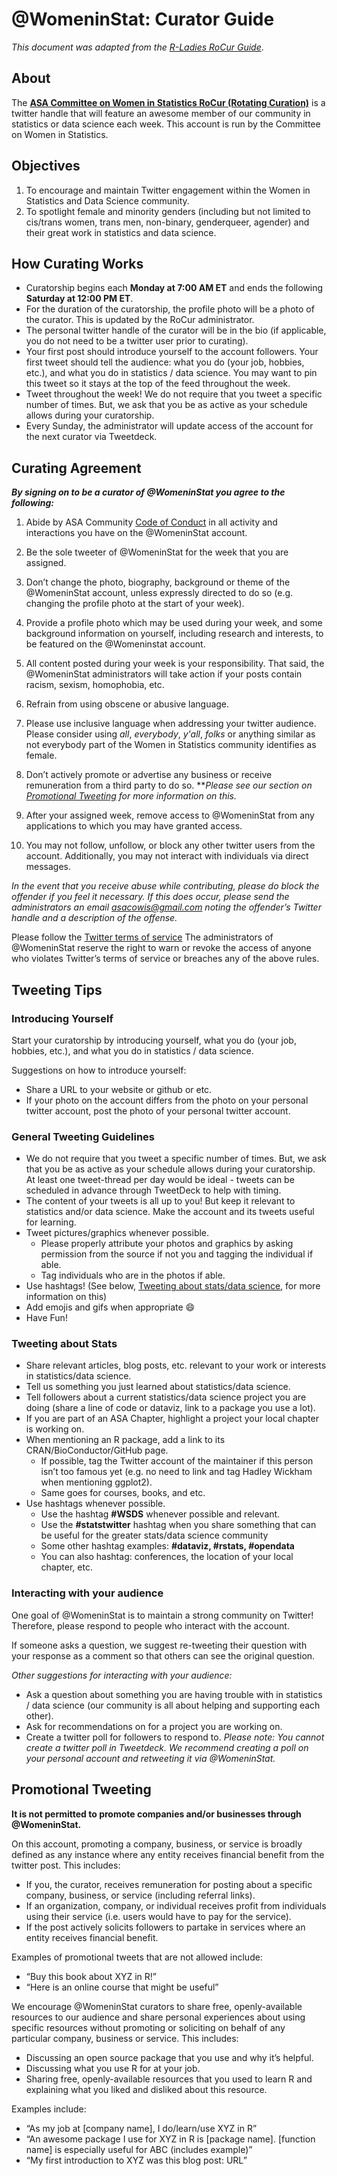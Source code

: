 # @WomeninStat: Curator Guide  
  
_This document was adapted from the [R-Ladies RoCur Guide](https://github.com/rladies/starter-kit/tree/master/RoCur-Twitter)_.
  
## About
  
The **[ASA Committee on Women in Statistics RoCur (Rotating Curation)](https://twitter.com/WomeninStat)** is a twitter handle that will feature an awesome member of our community in statistics or data science each week. This account is run by the Committee on Women in Statistics.  
  
## Objectives  
  
1. To encourage and maintain Twitter engagement within the Women in Statistics and Data Science community.    
2. To spotlight female and minority genders (including but not limited to cis/trans women, trans men, non-binary, genderqueer, agender) and their great work in statistics and data science.   
   
## How Curating Works  
  
* Curatorship begins each **Monday at 7:00 AM ET** and ends the following **Saturday at 12:00 PM ET**.   
* For the duration of the curatorship, the profile photo will be a photo of the curator. This is updated by the RoCur administrator.    
* The personal twitter handle of the curator will be in the bio (if applicable, you do not need to be a twitter user prior to curating).   
* Your first post should introduce yourself to the account followers. Your first tweet should tell the audience: what you do (your job, hobbies, etc.), and what you do in statistics / data science. You may want to pin this tweet so it stays at the top of the feed throughout the week.   
* Tweet throughout the week! We do not require that you tweet a specific number of times. But, we ask that you be as active as your schedule allows during your curatorship.  
* Every Sunday, the administrator will update access of the account for the next curator via Tweetdeck.     
  
  
## Curating Agreement  
  
_**By signing on to be a curator of @WomeninStat you agree to the following:**_  
  
1. Abide by ASA Community [Code of Conduct](https://community.amstat.org/codeofconduct) in all activity and interactions you have on the @WomeninStat account.    
  
2. Be the sole tweeter of @WomeninStat for the week that you are assigned.  
  
3. Don’t change the photo, biography, background or theme of the  @WomeninStat account, unless expressly directed to do so (e.g. changing the profile photo at the start of your week).  
  
4. Provide a profile photo which may be used during your week, and some background information on yourself, including research and interests, to be featured on the @Womeninstat account.  
  
5. All content posted during your week is your responsibility. That said, the  @WomeninStat administrators will take action if your posts contain racism, sexism, homophobia, etc.  
  
6. Refrain from using obscene or abusive language.  
  
7. Please use inclusive language when addressing your twitter audience. Please consider using *all*, *everybody*, *y'all*, *folks* or anything similar as not everybody part of the Women in Statistics community identifies as female.   
  
8. Don’t actively promote or advertise any business or receive remuneration from a third party to do so. ***Please see our section on [Promotional Tweeting](#promotional-tweeting) for more information on this.*   
  
9. After your assigned week, remove access to @WomeninStat from any applications to which you may have granted access.  
  
10. You may not follow, unfollow, or block any other twitter users from the account. Additionally, you may not interact with individuals via direct messages.   
  

*In the event that you receive abuse while contributing, please do block the offender if you feel it necessary. If this does occur, please send the administrators an email asacowis@gmail.com noting the offender’s Twitter handle and a description of the offense.*  
  
Please follow the [Twitter terms of service](https://help.twitter.com/en/rules-and-policies/twitter-rules#) The administrators of @WomeninStat reserve the right to warn or revoke the access of anyone who violates Twitter’s terms of service or breaches any of the above rules.  
  
  
## Tweeting Tips  
  
### Introducing Yourself  
  
Start your curatorship by introducing yourself, what you do (your job, hobbies, etc.), and what you do in statistics / data science.   
  
Suggestions on how to introduce yourself:    
  
* Share a URL to your website or github or etc.  
* If your photo on the account differs from the photo on your personal twitter account, post the photo of your personal twitter account.  
  
  
### General Tweeting Guidelines   
  
* We do not require that you tweet a specific number of times. But, we ask that you be as active as your schedule allows during your curatorship. At least one tweet-thread per day would be ideal - tweets can be scheduled in advance through TweetDeck to help with timing.
* The content of your tweets is all up to you! But keep it relevant to statistics and/or data science. Make the account and its tweets useful for learning.   
* Tweet pictures/graphics whenever possible.  
    + Please properly attribute your photos and graphics by asking permission from the source if not you and tagging the individual if able.  
    + Tag individuals who are in the photos if able.  
* Use hashtags! (See below, [Tweeting about stats/data science](#tweeting-about-stats), for more information on this)   
* Add emojis and gifs when appropriate :smile:   
* Have Fun!   
  
  
### Tweeting about Stats   
    
* Share relevant articles, blog posts, etc. relevant to your work or interests in statistics/data science.    
* Tell us something you just learned about statistics/data science.  
* Tell followers about a current statistics/data science project you are doing (share a line of code or dataviz, link to a package you use a lot).   
* If you are part of an ASA Chapter, highlight a project your local chapter is working on.  
* When mentioning an R package, add a link to its CRAN/BioConductor/GitHub page.   
    + If possible, tag the Twitter account of the maintainer if this person isn’t too famous yet (e.g. no need to link and tag Hadley Wickham when mentioning ggplot2).   
    + Same goes for courses, books, and etc.   
* Use hashtags whenever possible.  
    + Use the hashtag **#WSDS** whenever possible and relevant.  
    + Use the **#statstwitter** hashtag when you share something that can be useful for the greater stats/data science community 
  + Some other hashtag examples: **#dataviz, #rstats, #opendata**    
  + You can also hashtag: conferences, the location of your local chapter, etc.
  
  
### Interacting with your audience  
  
One goal of @WomeninStat is to maintain a strong community on Twitter! Therefore, please respond to people who interact with the account.   
  
If someone asks a question, we suggest re-tweeting their question with your response as a comment so that others can see the original question.  
  
  
*Other suggestions for interacting with your audience:*  
  
* Ask a question about something you are having trouble with in statistics / data science (our community is all about helping and supporting each other).  
* Ask for recommendations on for a project you are working on.  
* Create a twitter poll for followers to respond to. *Please note: You cannot create a twitter poll in Tweetdeck. We recommend creating a poll on your personal account and retweeting it via @WomeninStat.*  
  
  
  
## Promotional Tweeting   
  
**It is not permitted to promote companies and/or businesses through @WomeninStat.**   
  
On this account, promoting a company, business, or service is broadly defined as any instance where any entity receives financial benefit from the twitter post. This includes:  
  
  
* If you, the curator, receives remuneration for posting about a specific company, business, or service (including referral links).   
*	If an organization, company, or individual receives profit from individuals using their service (i.e. users would have to pay for the service).  
*	If the post actively solicits followers to partake in services where an entity receives financial benefit.  
  
  
Examples of promotional tweets that are not allowed include:  
  
*	“Buy this book about XYZ in R!”   
*	“Here is an online course that might be useful”  
   
   
We encourage @WomeninStat curators to share free, openly-available resources to our audience and share personal experiences about using specific resources without promoting or soliciting on behalf of any particular company, business or service. This includes:  
  
*	Discussing an open source package that you use and why it’s helpful.  
*	Discussing what you use R for at your job.   
*	Sharing free, openly-available resources that you used to learn R and explaining what you liked and disliked about this resource.  

Examples include:  
  
*	“As my job at [company name], I do/learn/use XYZ in R”  
*	“An awesome package I use for XYZ in R is [package name]. [function name] is especially useful for ABC (includes example)”  
*	“My first introduction to XYZ was this blog post: URL”  
  
  
